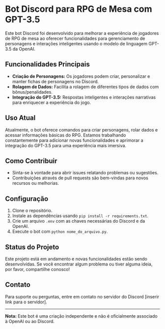 # Bot Discord para RPG de Mesa com GPT-3.5

Este bot Discord foi desenvolvido para melhorar a experiência de jogadores de RPG de mesa ao oferecer funcionalidades para gerenciamento de personagens e interações inteligentes usando o modelo de linguagem GPT-3.5 da OpenAI.

## Funcionalidades Principais

- **Criação de Personagens:** Os jogadores podem criar, personalizar e manter fichas de personagens no Discord.
- **Rolagem de Dados:** Facilita a rolagem de diferentes tipos de dados com bônus/penalidades.
- **Integração do GPT-3.5:** Respostas inteligentes e interações narrativas para enriquecer a experiência do jogo.

## Uso Atual

Atualmente, o bot oferece comandos para criar personagens, rolar dados e acessar informações básicas do RPG. Estamos trabalhando constantemente para adicionar novas funcionalidades e aprimorar a integração do GPT-3.5 para uma experiência mais imersiva.

## Como Contribuir

- Sinta-se à vontade para abrir issues relatando problemas ou sugestões.
- Contribuições através de pull requests são bem-vindas para novos recursos ou melhorias.

## Configuração

1. Clone o repositório.
2. Instale as dependências usando `pip install -r requirements.txt`.
3. Crie um arquivo `.env` com as chaves necessárias do Discord e da OpenAI.
4. Execute o bot com `python nome_do_arquivo.py`.

## Status do Projeto

Este projeto está em andamento e novas funcionalidades estão sendo desenvolvidas. Se você encontrar algum problema ou tiver alguma ideia, por favor, compartilhe conosco!

## Contato

Para suporte ou perguntas, entre em contato no servidor do Discord [inserir link para o servidor].

---

**Nota:** Este bot é uma criação independente e não é oficialmente associado à OpenAI ou ao Discord.
